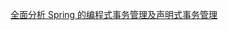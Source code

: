 [全面分析 Spring 的编程式事务管理及声明式事务管理](https://www.ibm.com/developerworks/cn/education/opensource/os-cn-spring-trans/index.html)